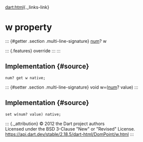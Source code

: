 [dart:html](../../dart-html/dart-html-library){._links-link}

w property
==========

::: {#getter .section .multi-line-signature}
[num](../../dart-core/num-class)? w

::: {.features}
override
:::
:::

Implementation {#source}
--------------

``` {.language-dart data-language="dart"}
num? get w native;
```

::: {#setter .section .multi-line-signature}
void w=([num](../../dart-core/num-class)? value)
:::

Implementation {#source}
--------------

``` {.language-dart data-language="dart"}
set w(num? value) native;
```

::: {._attribution}
© 2012 the Dart project authors\
Licensed under the BSD 3-Clause \"New\" or \"Revised\" License.\
<https://api.dart.dev/stable/2.18.5/dart-html/DomPoint/w.html>
:::
